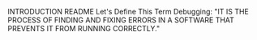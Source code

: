 INTRODUCTION README
Let's Define This Term Debugging: "IT IS THE PROCESS OF FINDING AND FIXING ERRORS IN A SOFTWARE THAT PREVENTS IT FROM RUNNING CORRECTLY."
